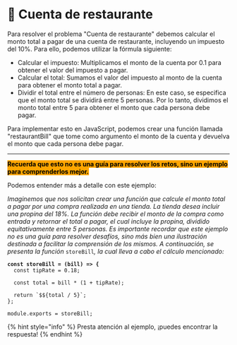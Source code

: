 # 🍕 Cuenta de restaurante

Para resolver el problema "Cuenta de restaurante" debemos calcular el monto total a pagar de una cuenta de restaurante, incluyendo un impuesto del 10%. Para ello, podemos utilizar la fórmula siguiente:

* Calcular el impuesto: Multiplicamos el monto de la cuenta por 0.1 para obtener el valor del impuesto a pagar.
* Calcular el total: Sumamos el valor del impuesto al monto de la cuenta para obtener el monto total a pagar.
* Dividir el total entre el número de personas: En este caso, se especifica que el monto total se dividirá entre 5 personas. Por lo tanto, dividimos el monto total entre 5 para obtener el monto que cada persona debe pagar.

Para implementar esto en JavaScript, podemos crear una función llamada "restaurantBill" que tome como argumento el monto de la cuenta y devuelva el monto que cada persona debe pagar.

***

<mark style="background-color:orange;">**Recuerda que esto no es una guía para resolver los retos, sino un ejemplo para comprenderlos mejor.**</mark>

Podemos entender más a detalle con este ejemplo:

_Imaginemos que nos solicitan crear una función que calcule el monto total a pagar por una compra realizada en una tienda. La tienda desea incluir una propina del 18%. La función debe recibir el monto de la compra como entrada y retornar el total a pagar, el cual incluye la propina, dividido equitativamente entre 5 personas. Es importante recordar que este ejemplo no es una guía para resolver desafíos, sino más bien una ilustración destinada a facilitar la comprensión de los mismos. A continuación, se presenta la función_ `storeBill`_, la cual lleva a cabo el cálculo mencionado:_

<pre class="language-javascript"><code class="lang-javascript"><strong>const storeBill = (bill) => {
</strong>  const tipRate = 0.18;

  const total = bill * (1 + tipRate);

  return `$${total / 5}`;
};

module.exports = storeBill;
</code></pre>

{% hint style="info" %}
Presta atención al ejemplo, ¡puedes encontrar la respuesta!
{% endhint %}
